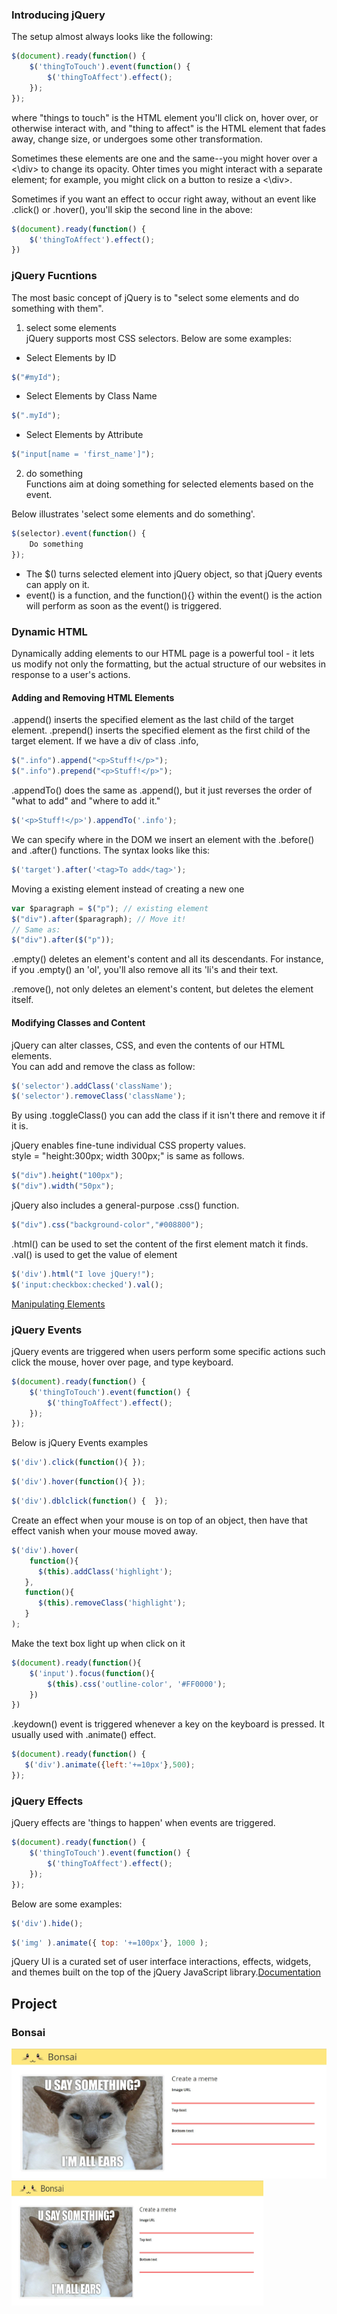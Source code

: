 ### Introducing jQuery
The setup almost always looks like the following:
```javascript
$(document).ready(function() {
    $('thingToTouch').event(function() {
        $('thingToAffect').effect();
    });
});
```
where "things to touch" is the HTML element you'll click on, hover over, or otherwise interact with, and "thing to affect" is the HTML element that fades away, change size, or undergoes some other transformation.  
  
Sometimes these elements are one and the same--you might hover over a <\div> to change its opacity. Ohter times you might interact with a separate element; for example, you might click on a button to resize a <\div>.
    
Sometimes if you want an effect to occur right away, without an event like .click() or .hover(), you'll skip the second line in the above:
```javascript
$(document).ready(function() {
    $('thingToAffect').effect();
})
```
  

### jQuery Fucntions
The most basic concept of jQuery is to "select some elements and do something with them". 
1. select some elements  
jQuery supports most CSS selectors. Below are some examples:
* Select Elements by ID
```javascript
$("#myId");
```
* Select Elements by Class Name
```javascript
$(".myId");
```
* Select Elements by Attribute
```javascript
$("input[name = 'first_name']");
```
2. do something  
Functions aim at doing something for selected elements based on the event.  
  
Below illustrates 'select some elements and do something'.  
```javascript
$(selector).event(function() {
    Do something
});
```
* The $() turns selected element into jQuery object, so that jQuery events can apply on it.
* event() is a function, and the function(){} within the event() is the action will perform as soon as the event() is triggered.

### Dynamic HTML
Dynamically adding elements to our HTML page is a powerful tool - it lets us modify not only the formatting, but the actual structure of our websites in response to a user's actions.
#### Adding and Removing HTML Elements
.append() inserts the specified element as the last child of the target element. .prepend() inserts the specified element as the first child of the target element. If we have a div of class .info,
```javascript
$(".info").append("<p>Stuff!</p>");
$(".info").prepend("<p>Stuff!</p>");
```
.appendTo() does the same as .append(), but it just reverses the order of "what to add" and "where to add it." 
```javascript
$('<p>Stuff!</p>').appendTo('.info');
```
We can specify where in the DOM we insert an element with the .before() and .after() functions. The syntax looks like this:
```javascript
$('target').after('<tag>To add</tag>');
```
Moving a existing element instead of creating a new one
```javascript
var $paragraph = $("p"); // existing element
$("div").after($paragraph); // Move it!
// Same as:
$("div").after($("p"));
```
  
.empty() deletes an element's content and all its descendants. For instance, if you .empty() an 'ol', you'll also remove all its 'li's and their text.  

.remove(), not only deletes an element's content, but deletes the element itself.
  
#### Modifying Classes and Content
jQuery can alter classes, CSS, and even the contents of our HTML elements.  
You can add and remove the class as follow:
```javascript
$('selector').addClass('className');
$('selector').removeClass('className');
```
By using .toggleClass() you can add the class if it isn't there and remove it if it is.  
  
jQuery enables fine-tune individual CSS property values.  
style = "height:300px; width 300px;" is same as follows.
```javascript
$("div").height("100px");
$("div").width("50px");
```
jQuery also includes a general-purpose .css() function.
```javascript
$("div").css("background-color","#008800");
```
  
.html() can be used to set the content of the first element match it finds.   
.val() is used to get the value of element
```javascript
$('div').html("I love jQuery!");
$('input:checkbox:checked').val();
```

[Manipulating Elements](http://learn.jquery.com/using-jquery-core/manipulating-elements/)

### jQuery Events
jQuery events are triggered when users perform some specific actions such click the mouse, hover over page, and type keyboard.
```javascript
$(document).ready(function() {
    $('thingToTouch').event(function() {
        $('thingToAffect').effect();
    });
});
```
Below is jQuery Events examples  
```javascript
$('div').click(function(){ });
```
```javascript
$('div').hover(function(){ });
```
```javascript
$('div').dblclick(function() {  });
```
Create an effect when your mouse is on top of an object, then have that effect vanish when your mouse moved away.
```javascript
$('div').hover(
    function(){
      $(this).addClass('highlight');
   },
   function(){
      $(this).removeClass('highlight');
   }
);
```
Make the text box light up when click on it
```javascript
$(document).ready(function(){
    $('input').focus(function(){
        $(this).css('outline-color', '#FF0000');   
    })    
})
```
.keydown() event is triggered whenever a key on the keyboard is pressed. It usually used with .animate() effect.
```javascript
$(document).ready(function() {
   $('div').animate({left:'+=10px'},500);
});
```
  
### jQuery Effects
jQuery effects are 'things to happen' when events are triggered.
```javascript
$(document).ready(function() {
    $('thingToTouch').event(function() {
        $('thingToAffect').effect();
    });
});
```
Below are some examples:
```javascript
$('div').hide();  
```
```javascript
$('img' ).animate({ top: '+=100px'}, 1000 );
```
jQuery UI is a curated set of user interface interactions, effects, widgets, and themes built on the top of the jQuery JavaScript library.[Documentation](http://jqueryui.com/)  


## Project
### Bonsai
![](/Project-Bonsai/Bonsai.JPG?raw=true "Optional Title")  
<img src="/Project-Bonsai/Bonsai.JPG" raw =true align="left" height="200" width="80%" >